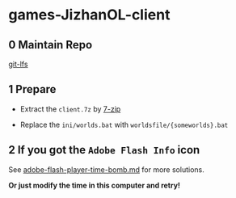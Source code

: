 # games-JizhanOL-client

## 0 Maintain Repo

[git-lfs](https://git-lfs.github.com)

## 1 Prepare

-   Extract the `client.7z` by [7-zip](https://www.7-zip.org)

-   Replace the `ini/worlds.bat` with `worldsfile/{someworlds}.bat`

## 2 If you got the `Adobe Flash Info` icon

See [adobe-flash-player-time-bomb.md](adobe-flash-player-time-bomb.md) for more solutions.

**Or just modify the time in this computer and retry!**